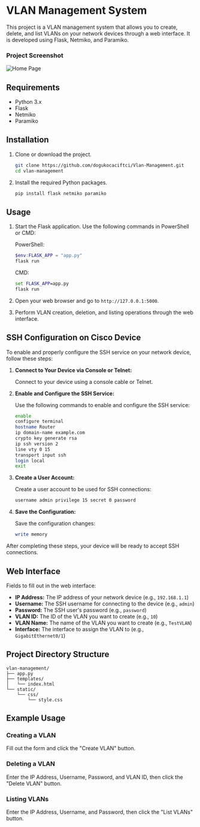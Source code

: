 # VLAN Management System

This project is a VLAN management system that allows you to create, delete, and list VLANs on your network devices through a web interface. It is developed using Flask, Netmiko, and Paramiko.

### Project Screenshot

![Home Page](static/images/home_page.jpg)

## Requirements

- Python 3.x
- Flask
- Netmiko
- Paramiko

## Installation

1. Clone or download the project.
   ```bash
   git clone https://github.com/dogukocaciftci/Vlan-Management.git
   cd vlan-management
   ```

2. Install the required Python packages.
   ```bash
   pip install flask netmiko paramiko
   ```

## Usage

1. Start the Flask application.
   Use the following commands in PowerShell or CMD:
   
   PowerShell:
   ```powershell
   $env:FLASK_APP = "app.py"
   flask run
   ```

   CMD:
   ```cmd
   set FLASK_APP=app.py
   flask run
   ```

2. Open your web browser and go to `http://127.0.0.1:5000`.

3. Perform VLAN creation, deletion, and listing operations through the web interface.

## SSH Configuration on Cisco Device

To enable and properly configure the SSH service on your network device, follow these steps:

1. **Connect to Your Device via Console or Telnet:**

   Connect to your device using a console cable or Telnet.

2. **Enable and Configure the SSH Service:**

   Use the following commands to enable and configure the SSH service:

   ```bash
   enable
   configure terminal
   hostname Router
   ip domain-name example.com
   crypto key generate rsa
   ip ssh version 2
   line vty 0 15
   transport input ssh
   login local
   exit
   ```

3. **Create a User Account:**

   Create a user account to be used for SSH connections:

   ```bash
   username admin privilege 15 secret 0 password
   ```

4. **Save the Configuration:**

   Save the configuration changes:

   ```bash
   write memory
   ```

After completing these steps, your device will be ready to accept SSH connections.

## Web Interface

Fields to fill out in the web interface:

- **IP Address:** The IP address of your network device (e.g., `192.168.1.1`)
- **Username:** The SSH username for connecting to the device (e.g., `admin`)
- **Password:** The SSH user's password (e.g., `password`)
- **VLAN ID:** The ID of the VLAN you want to create (e.g., `10`)
- **VLAN Name:** The name of the VLAN you want to create (e.g., `TestVLAN`)
- **Interface:** The interface to assign the VLAN to (e.g., `GigabitEthernet0/1`)

## Project Directory Structure

```
vlan-management/
├── app.py
├── templates/
│   └── index.html
└── static/
    └── css/
        └── style.css
```

## Example Usage

### Creating a VLAN

Fill out the form and click the "Create VLAN" button.

### Deleting a VLAN

Enter the IP Address, Username, Password, and VLAN ID, then click the "Delete VLAN" button.

### Listing VLANs

Enter the IP Address, Username, and Password, then click the "List VLANs" button.
